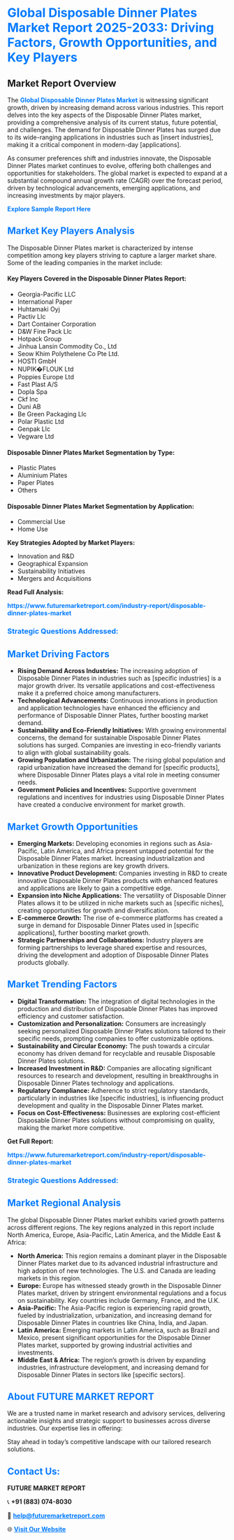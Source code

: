 <h1 style="color: #007BFF;">Global Disposable Dinner Plates Market Report 2025-2033: Driving Factors, Growth Opportunities, and Key Players</h1>

<section id="overview">
<h2>Market Report Overview</h2>
<p>The <a href="https://www.futuremarketreport.com/industry-report/disposable-dinner-plates-market" style="color: #007BFF; text-decoration: none;"><strong>Global Disposable Dinner Plates Market</strong></a> is witnessing significant growth, driven by increasing demand across various industries. This report delves into the key aspects of the Disposable Dinner Plates market, providing a comprehensive analysis of its current status, future potential, and challenges. The demand for Disposable Dinner Plates has surged due to its wide-ranging applications in industries such as [insert industries], making it a critical component in modern-day [applications].</p>
<p>As consumer preferences shift and industries innovate, the Disposable Dinner Plates market continues to evolve, offering both challenges and opportunities for stakeholders. The global market is expected to expand at a substantial compound annual growth rate (CAGR) over the forecast period, driven by technological advancements, emerging applications, and increasing investments by major players.</p>
</section>

<section id="overview">
<p><a href="https://www.futuremarketreport.com/request-sample/reportId=57673" style="color: #007BFF; text-decoration: none;"><strong>Explore Sample Report Here</strong></a></p>
</section>

<section id="key-players">
<h2 style="color: #007BFF;">Market Key Players Analysis</h2>
<p>The Disposable Dinner Plates market is characterized by intense competition among key players striving to capture a larger market share. Some of the leading companies in the market include:</p>
<h4>Key Players Covered in the Disposable Dinner Plates Report:</h4>
<ul><li>Georgia-Pacific LLC</li><li>International Paper</li><li>Huhtamaki Oyj</li><li>Pactiv Llc</li><li>Dart Container Corporation</li><li>D&amp;W Fine Pack Llc</li><li>Hotpack Group</li><li>Jinhua Lansin Commodity Co., Ltd</li><li>Seow Khim Polythelene Co Pte Ltd.</li><li>HOSTI GmbH</li><li>NUPIK�FLOUK Ltd</li><li>Poppies Europe Ltd</li><li>Fast Plast A/S</li><li>Dopla Spa</li><li>Ckf Inc</li><li>Duni AB</li><li>Be Green Packaging Llc</li><li>Polar Plastic Ltd</li><li>Genpak Llc</li><li>Vegware Ltd</li></ul>
<h4>Disposable Dinner Plates Market Segmentation by Type:</h4>
<ul><li>Plastic Plates</li><li>Aluminium Plates</li><li>Paper Plates</li><li>Others</li></ul>

<h4>Disposable Dinner Plates Market Segmentation by Application:</h4>
<ul><li>Commercial Use</li><li>Home Use</li></ul>
<p><strong>Key Strategies Adopted by Market Players:</strong></p>
<ul>
<li>Innovation and R&D</li>
<li>Geographical Expansion</li>
<li>Sustainability Initiatives</li>
<li>Mergers and Acquisitions</li>
</ul>
</section>

<section>
<p><strong>Read Full Analysis: </strong></p><a href="https://www.futuremarketreport.com/industry-report/disposable-dinner-plates-market" style="color: #007BFF; text-decoration: none;"><strong>https://www.futuremarketreport.com/industry-report/disposable-dinner-plates-market</strong></a>
<h3 style="color: #007BFF;">Strategic Questions Addressed:</h3>
</section>

<section id="driving-factors">
<h2 style="color: #007BFF;">Market Driving Factors</h2>
<ul>
<li><strong>Rising Demand Across Industries:</strong> The increasing adoption of Disposable Dinner Plates in industries such as [specific industries] is a major growth driver. Its versatile applications and cost-effectiveness make it a preferred choice among manufacturers.</li>
<li><strong>Technological Advancements:</strong> Continuous innovations in production and application technologies have enhanced the efficiency and performance of Disposable Dinner Plates, further boosting market demand.</li>
<li><strong>Sustainability and Eco-Friendly Initiatives:</strong> With growing environmental concerns, the demand for sustainable Disposable Dinner Plates solutions has surged. Companies are investing in eco-friendly variants to align with global sustainability goals.</li>
<li><strong>Growing Population and Urbanization:</strong> The rising global population and rapid urbanization have increased the demand for [specific products], where Disposable Dinner Plates plays a vital role in meeting consumer needs.</li>
<li><strong>Government Policies and Incentives:</strong> Supportive government regulations and incentives for industries using Disposable Dinner Plates have created a conducive environment for market growth.</li>
</ul>
</section>

<section id="growth-opportunities">
<h2 style="color: #007BFF;">Market Growth Opportunities</h2>
<ul>
<li><strong>Emerging Markets:</strong> Developing economies in regions such as Asia-Pacific, Latin America, and Africa present untapped potential for the Disposable Dinner Plates market. Increasing industrialization and urbanization in these regions are key growth drivers.</li>
<li><strong>Innovative Product Development:</strong> Companies investing in R&D to create innovative Disposable Dinner Plates products with enhanced features and applications are likely to gain a competitive edge.</li>
<li><strong>Expansion into Niche Applications:</strong> The versatility of Disposable Dinner Plates allows it to be utilized in niche markets such as [specific niches], creating opportunities for growth and diversification.</li>
<li><strong>E-commerce Growth:</strong> The rise of e-commerce platforms has created a surge in demand for Disposable Dinner Plates used in [specific applications], further boosting market growth.</li>
<li><strong>Strategic Partnerships and Collaborations:</strong> Industry players are forming partnerships to leverage shared expertise and resources, driving the development and adoption of Disposable Dinner Plates products globally.</li>
</ul>
</section>

<section id="trending-factors">
<h2 style="color: #007BFF;">Market Trending Factors</h2>
<ul>
<li><strong>Digital Transformation:</strong> The integration of digital technologies in the production and distribution of Disposable Dinner Plates has improved efficiency and customer satisfaction.</li>
<li><strong>Customization and Personalization:</strong> Consumers are increasingly seeking personalized Disposable Dinner Plates solutions tailored to their specific needs, prompting companies to offer customizable options.</li>
<li><strong>Sustainability and Circular Economy:</strong> The push towards a circular economy has driven demand for recyclable and reusable Disposable Dinner Plates solutions.</li>
<li><strong>Increased Investment in R&D:</strong> Companies are allocating significant resources to research and development, resulting in breakthroughs in Disposable Dinner Plates technology and applications.</li>
<li><strong>Regulatory Compliance:</strong> Adherence to strict regulatory standards, particularly in industries like [specific industries], is influencing product development and quality in the Disposable Dinner Plates market.</li>
<li><strong>Focus on Cost-Effectiveness:</strong> Businesses are exploring cost-efficient Disposable Dinner Plates solutions without compromising on quality, making the market more competitive.</li>
</ul>
</section>

<section>
<p><strong>Get Full Report: </strong></p><a href="https://www.futuremarketreport.com/industry-report/disposable-dinner-plates-market" style="color: #007BFF; text-decoration: none;"><strong>https://www.futuremarketreport.com/industry-report/disposable-dinner-plates-market</strong></a>
<h3 style="color: #007BFF;">Strategic Questions Addressed:</h3>
</section>


<section id="regional-analysis">
<h2 style="color: #007BFF;">Market Regional Analysis</h2>
<p>The global Disposable Dinner Plates market exhibits varied growth patterns across different regions. The key regions analyzed in this report include North America, Europe, Asia-Pacific, Latin America, and the Middle East & Africa:</p>
<ul>
<li><strong>North America:</strong> This region remains a dominant player in the Disposable Dinner Plates market due to its advanced industrial infrastructure and high adoption of new technologies. The U.S. and Canada are leading markets in this region.</li>
<li><strong>Europe:</strong> Europe has witnessed steady growth in the Disposable Dinner Plates market, driven by stringent environmental regulations and a focus on sustainability. Key countries include Germany, France, and the U.K.</li>
<li><strong>Asia-Pacific:</strong> The Asia-Pacific region is experiencing rapid growth, fueled by industrialization, urbanization, and increasing demand for Disposable Dinner Plates in countries like China, India, and Japan.</li>
<li><strong>Latin America:</strong> Emerging markets in Latin America, such as Brazil and Mexico, present significant opportunities for the Disposable Dinner Plates market, supported by growing industrial activities and investments.</li>
<li><strong>Middle East & Africa:</strong> The region’s growth is driven by expanding industries, infrastructure development, and increasing demand for Disposable Dinner Plates in sectors like [specific sectors].</li>
</ul>
</section>

<footer>
<h2 style="color: #007BFF;">About FUTURE MARKET REPORT</h2>
<p>We are a trusted name in market research and advisory services, delivering actionable insights and strategic support to businesses across diverse industries. Our expertise lies in offering:</p>

<p>Stay ahead in today’s competitive landscape with our tailored research solutions.</p>

<h2 style="color: #007BFF;">Contact Us:</h2>
<p><strong>FUTURE MARKET REPORT</strong></p>
<p>📞 <strong>+91 (883) 074-8030</strong></p>
<p>📧 <strong><a href="mailto:help@futuremarketreport.com" style="color: #007BFF;">help@futuremarketreport.com</a></strong></p>
<p>🌐 <strong><a href="https://www.futuremarketreport.com/" style="color: #007BFF;">Visit Our Website</a></strong></p>
</footer>